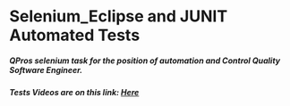 # Selenium_Eclipse and JUNIT Automated Tests

##### QPros selenium task for the position of automation and Control Quality Software Engineer.
##### Tests Videos are on this link: [Here](https://drive.google.com/drive/folders/1bwCZnYbp2BjVx0FPL7PtNa05Is8eIVcP?usp=sharing)
